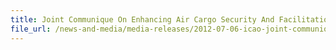 ```yaml
---
title: Joint Communique On Enhancing Air Cargo Security And Facilitation – Synergy Through Cooperation Singapore 6 July 2012 
file_url: /news-and-media/media-releases/2012-07-06-icao-joint-communique.pdf
---
```

